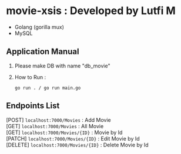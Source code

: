 
# movie-xsis : Developed by Lutfi M

- Golang (gorilla mux)
- MySQL

## Application Manual

1. Please make DB with name "db_movie"
2. How to Run :

   ```
   go run . / go run main.go
   ```

## Endpoints List

[POST]      `localhost:7000/Movies` : Add Movie </br>
[GET]       `localhost:7000/Movies` : All Movie </br>
[GET]       `localhost:7000/Movies/{ID}` : Movie by Id </br>
[PATCH]     `localhost:7000/Movies/{ID}` : Edit Movie by Id </br>
[DELETE]    `localhost:7000/Movies/{ID}` : Delete Movie by Id </br>
